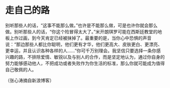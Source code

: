 # 走自己的路

别听那些人的话，“这事不能那么做。”也许是不能那么做，可是也许你就会那么做。别听那些人的话，“你这个险冒得太大了。”米开朗琪罗可能在西斯廷教堂的地板上作过画，到今天肯定已经被抹掉了。最重要的是，当你心中恐惧的声音说：“那边那些人都比你聪明，他们更有才华，他们更高大、皮肤更白、更漂亮、更幸运，并且认识各种各样的人……”你可千万别理会。我坚信只要选择一条你感兴趣的路，不排除爱情、敏锐以及与别人的合作，而是坚定地认为，通过你自身的努力能够感动他人，不把成功或者失败作为你生活的标准，那么你就可能成为值得自己敬佩的人。 

（张心涛摘自新浪博客）